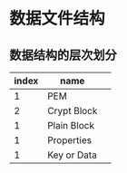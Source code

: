 # 数据文件结构


## 数据结构的层次划分

| index | name        |     |
| ----- | ----------- | --- |
| 1     | PEM         |     |
| 2     | Crypt Block |     |
| 1     | Plain Block |     |
| 1     | Properties  |     |
| 1     | Key or Data |     |

